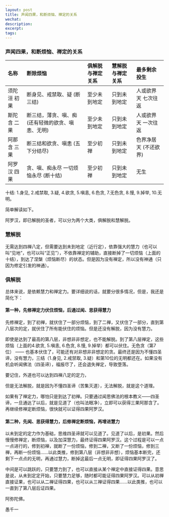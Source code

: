 ```yaml
---
layout: post
title: 声闻四果，和断烦恼、禅定的关系
wechat: 
description: 
excerpt: 
tags:
---
```


### 声闻四果，和断烦恼、禅定的关系

| 名称         | 断除烦恼                                       | 俱解脱与禅定关系 | 慧解脱与禅定关系 | 最多剩余投生         |
| :----------- | :--------------------------------------------- | :-------------- | :-------------- | :------------------- |
| 须陀洹 初果  | 断身见、戒禁取、疑 (断三结)                    | 至少未到地定    | 只到未到地定    | 人或欲界天 七次往返  |
| 斯陀含 二果  | 断三结，薄贪、嗔、痴 (还有轻微的欲贪、嗔恚、无明) | 至少未到地定    | 只到未到地定    | 人或欲界天 一次往返  |
| 阿那含 三果  | 断三结和欲贪、嗔恚 (五下分结尽)                | 至少初禅        | 只到未到地定    | 色界净居天 (不还欲界)|
| 阿罗汉 四果  | 贪、嗔、痴永尽 一切烦恼永尽 (断十结)           | 至少初禅        | 只到未到地定    | 无生                 |

十结: 1.身见, 2.戒禁取, 3.疑, 4.欲贪, 5.嗔恚, 6.色贪, 7.无色贪, 8.慢, 9.掉举, 10.无明。

简单解读如下。

阿罗汉，即已解脱的圣者，可以分为两个大类，俱解脱和慧解脱。

### 慧解脱

无需达到四禅八定，但需要达到未到地定（近行定），依靠强大的慧力（也可以叫“见地”，也可以叫“正见”），不依靠禅定的辅助，直接断掉了一切烦恼（上面的十结），到达了涅槃（烦恼断尽）的状态。但是因为没有禅定，所以没有神通（只因为修定引发的神通）。

### 俱解脱

总体来说，是依赖慧力和禅定力。要详细说的话，就要分很多情况，但是，我还是简化下：

#### 第一种，先修禅定力伏住烦恼，后通过闻、思获得慧力

先修禅定，到了初禅，就伏住了一部分烦恼，到了二禅，又伏住了一部分，直到第八层次的定，就伏住了所有能伏住的烦恼。但是还没有解脱，因为没有慧力。

即使是达到了最高的第八层，非想非非想定，也不能解脱。到了第八层禅定，这些烦恼（上面的4.欲贪, 5.嗔恚, 6.色贪, 8.慢, 9.掉举）都可以伏住。无色贪（第7位） —— 也基本伏住了，可能还有对非想非非想定的贪。最终还是因为不懂四圣谛，没有慧力，三结（1.身见, 2.戒禁取, 3.疑）和第10位的无明都还在。如果没有机会听闻佛法（四圣谛），福报尽了，还会退失禅定，导致堕落。

要记住，外道也可以达到四禅八定的定力，

但是无法解脱，就是因为不懂四圣谛（苦集灭道），无法解脱，就是这个道理。

如果有了禅定力，哪怕只是到达了初禅。只要通过闻思佛法的根本教义——四圣谛，一旦通达了以后，就是见道了（也叫法眼净），立即可以获得三果阿那含了。再继续修禅定断烦恼，很快就可以证得四果阿罗汉。

#### 第二种，先闻、思获得慧力，后修禅定断烦恼，再增进慧力

以未到定的定力作为基础，思维四圣谛就可以见道了。见道了以后，是初果。然后慢慢修禅定，断烦恼，以及加深慧力，最终证得四果阿罗汉。这个过程是可以一点一点进行的，修到初禅，就断了一份烦恼，修到二禅，又断了一份烦恼，修到三禅，再断一份烦恼……以此类推，修到第八层（非想非非想），烦恼基本断完，还剩下一点点的无明，再通过慧力，断掉这最后一点无明，即证得四果阿罗汉了。

中间是可以跳跃的，只要慧力到了，也可以直接从某个禅定中直接证得四果。意思是说，从未到定定开始，只要慧力足够，随时都可能证得四果阿罗汉。可以从初禅直接证果，也可以从二禅证得四果，也可以从三禅证得四果……以此类推，也可以一直到了第八层后证四果。


阿弥陀佛。

愚千一

